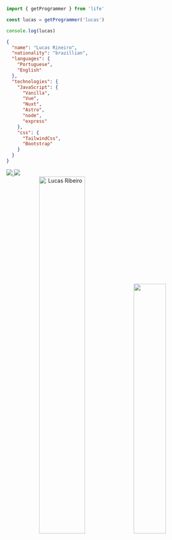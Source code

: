 
```js
import { getProgrammer } from 'life'

const lucas = getProgrammer('lucas')

console.log(lucas)
```

```json
{
  "name": "Lucas Rineiro",
  "nationality": "brazillian",
  "languages": {
    "Portuguese",
    "English"
  },
  "technologies": {
    "JavaScript": {
      "Vanilla",
      "Vue",
      "Nuxt",
      "Astro",
      "node",
      "express"
    },
    "css": {
      "TailwindCss",
      "Bootstrap"
    }
  }
}
```

<div>
  <a href="mailto:lucas.ribeiro711@gmail.com" target="_blank">
    <img src="https://img.shields.io/badge/Gmail-D14836?style=for-the-badge&logo=gmail&logoColor=white">
  </a>
  <a href="https:/https://www.linkedin.com/in/lucasribeirolr/" target="_blank">
    <img src="https://img.shields.io/badge/LinkedIn-0077B5?style=for-the-badge&logo=linkedin&logoColor=white">
  </a>                                                                                                         
</div>

<div align="center">
  <img width="49%" height="auto" src="https://github-readme-streak-stats.herokuapp.com/?user=lukinhas711&theme=gotham&hide_border=true&stroke=0000&background=0D1117&ring=00bfbf&fire=00bfbf&currStreakLabel=00bfbf" alt="Lucas Ribeiro" />
  <img width="41%" height="auto" src="https://github-readme-stats.vercel.app/api/top-langs/?username=lukinhas711&layout=compact&hide_border=true&theme=gotham" />
</div>
